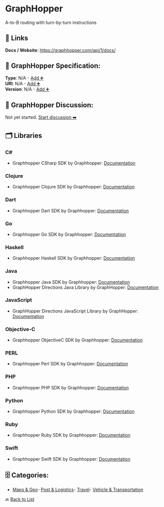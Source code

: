 # GraphHopper

A-to-B routing with turn-by-turn instructions

##  🔗 Links
**Docs / Website**: https://graphhopper.com/api/1/docs/

## 🧬 GraphHopper Specification:
**Type**: N/A - [Add ➕](https://github.com/apis-list/apis-list/edit/main/apis.yaml#L8850)  
**URI**: N/A - [Add ➕](https://github.com/apis-list/apis-list/edit/main/apis.yaml#L8850)  
**Version**: N/A - [Add ➕](https://github.com/apis-list/apis-list/edit/main/apis.yaml#L8850)

## 💬 GraphHopper Discussion:
Not yet started. [Start discussion ➡️](https://github.com/apis-list/apis-list/discussions/new)

## 🗂️ Libraries
### C#
- Graphhopper CSharp SDK by Graphhopper: [Documentation](https://github.com/graphhopper/directions-api-clients-route-optimization/tree/master/csharp/src/IO.Swagger.Test)
### Clojure
- Graphhopper Clojure SDK by Graphhopper: [Documentation](https://github.com/graphhopper/directions-api-clients-route-optimization/tree/master/clojure)
### Dart
- Graphhopper Dart SDK by Graphhopper: [Documentation](https://github.com/graphhopper/directions-api-clients-route-optimization/tree/master/dart)
### Go
- Graphhopper Go SDK by Graphhopper: [Documentation](https://github.com/graphhopper/directions-api-clients-route-optimization/tree/master/go)
### Haskell
- Graphhopper Haskell SDK by Graphhopper: [Documentation](https://github.com/graphhopper/directions-api-clients-route-optimization/tree/master/haskell)
### Java
- Graphhopper Java SDK by Graphhopper: [Documentation](https://github.com/graphhopper/directions-api-clients-route-optimization/tree/master/java)
- GraphHopper Directions Java Library by GraphHopper: [Documentation](https://github.com/graphhopper/directions-api-java-client)
### JavaScript
- GraphHopper Directions JavaScript Library by GraphHopper: [Documentation](https://github.com/graphhopper/directions-api-js-client)
### Objective-C
- Graphhopper ObjectiveC SDK by Graphhopper: [Documentation](https://github.com/graphhopper/directions-api-clients-route-optimization/tree/master/objc)
### PERL
- Graphhopper Perl SDK by Graphhopper: [Documentation](https://github.com/graphhopper/directions-api-clients-route-optimization/tree/master/perl)
### PHP
- Graphhopper PHP SDK by Graphhopper: [Documentation](https://github.com/graphhopper/directions-api-clients-route-optimization/tree/master/php/SwaggerClient-php/test)
### Python
- Graphhopper Python SDK by Graphhopper: [Documentation](https://github.com/graphhopper/directions-api-clients-route-optimization/tree/master/python)
### Ruby
- Graphhopper Ruby SDK by Graphhopper: [Documentation](https://github.com/graphhopper/directions-api-clients-route-optimization/tree/master/ruby)
### Swift
- Graphhopper Swift SDK by Graphhopper: [Documentation](https://github.com/graphhopper/directions-api-clients-route-optimization/tree/master/swift)


## 🗄️ Categories:
- [Maps & Geo](https://github.com/apis-list/apis-list#maps--geo-)- [Post & Logistics](https://github.com/apis-list/apis-list#post--logistics-)- [Travel](https://github.com/apis-list/apis-list#travel-)- [Vehicle & Transportation](https://github.com/apis-list/apis-list#vehicle--transportation-)

🔙  [Back to List](https://github.com/apis-list/apis-list)
